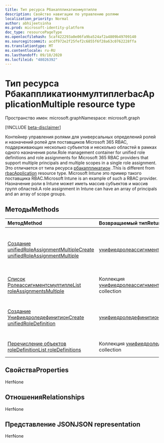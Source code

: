 ```yaml
---
title: Тип ресурса Рбакаппликатионмултипле
description: Свойство навигации по управлению ролями
localization_priority: Normal
author: abhijeetsinha
ms.prod: microsoft-identity-platform
doc_type: resourcePageType
ms.openlocfilehash: 5caf422293a0e06fa9ba524af2a4809b49709140
ms.sourcegitcommit: acdf972e2f25fef2c6855f6f28a63c0762228ffa
ms.translationtype: MT
ms.contentlocale: ru-RU
ms.lasthandoff: 09/18/2020
ms.locfileid: "48026392"
---
```

# <a name="rbacapplicationmultiple-resource-type"></a><span data-ttu-id="75ad9-103">Тип ресурса Рбакаппликатионмултипле</span><span class="sxs-lookup"><span data-stu-id="75ad9-103">rbacApplicationMultiple resource type</span></span>

<span data-ttu-id="75ad9-104">Пространство имен: microsoft.graph</span><span class="sxs-lookup"><span data-stu-id="75ad9-104">Namespace: microsoft.graph</span></span>

[!INCLUDE [beta-disclaimer](../../includes/beta-disclaimer.md)]

<span data-ttu-id="75ad9-105">Контейнер управления ролями для универсальных определений ролей и назначений ролей для поставщиков Microsoft 365 RBAC, поддерживающих несколько субъектов и несколько областей в рамках одного назначения роли.</span><span class="sxs-lookup"><span data-stu-id="75ad9-105">Role management container for unified role definitions and role assignments for Microsoft 365 RBAC providers that support multiple principals and multiple scopes in a single role assignment.</span></span> <span data-ttu-id="75ad9-106">Это отличается от типа ресурса [рбакаппликатион](rbacapplication.md) .</span><span class="sxs-lookup"><span data-stu-id="75ad9-106">This is different from [rbacApplication](rbacapplication.md) resource type.</span></span> <span data-ttu-id="75ad9-107">Microsoft Intune это пример такого поставщика RBAC.</span><span class="sxs-lookup"><span data-stu-id="75ad9-107">Microsoft Intune is an example of such a RBAC provider.</span></span> <span data-ttu-id="75ad9-108">Назначение роли в Intune может иметь массив субъектов и массив групп областей.</span><span class="sxs-lookup"><span data-stu-id="75ad9-108">A role assignment in Intune can have an array of principals and an array of scope groups.</span></span>

## <a name="methods"></a><span data-ttu-id="75ad9-109">Методы</span><span class="sxs-lookup"><span data-stu-id="75ad9-109">Methods</span></span>

| <span data-ttu-id="75ad9-110">Метод</span><span class="sxs-lookup"><span data-stu-id="75ad9-110">Method</span></span>       | <span data-ttu-id="75ad9-111">Возвращаемый тип</span><span class="sxs-lookup"><span data-stu-id="75ad9-111">Return Type</span></span> | <span data-ttu-id="75ad9-112">Описание</span><span class="sxs-lookup"><span data-stu-id="75ad9-112">Description</span></span> |
|:-------------|:------------|:------------|
| [<span data-ttu-id="75ad9-113">Создание unifiedRoleAssignmentMultiple</span><span class="sxs-lookup"><span data-stu-id="75ad9-113">Create unifiedRoleAssignmentMultiple</span></span>](../api/unifiedroleassignmentmultiple-post.md) | [<span data-ttu-id="75ad9-114">унифиедролеассигнментмултипле</span><span class="sxs-lookup"><span data-stu-id="75ad9-114">unifiedRoleAssignmentMultiple</span></span>](unifiedroleassignmentmultiple.md) | <span data-ttu-id="75ad9-115">Создание нового Унифиедролеассигнментмултипле путем отправки в коллекцию roleAssignments.</span><span class="sxs-lookup"><span data-stu-id="75ad9-115">Create a new unifiedRoleAssignmentMultiple by posting to the roleAssignments collection.</span></span> |
| [<span data-ttu-id="75ad9-116">Список Ролеассигнментсмултипле</span><span class="sxs-lookup"><span data-stu-id="75ad9-116">List roleAssignmentsMultiple</span></span>](../api/unifiedroleassignmentmultiple-list.md) | <span data-ttu-id="75ad9-117">Коллекция [унифиедролеассигнментмултипле](unifiedroleassignmentmultiple.md)</span><span class="sxs-lookup"><span data-stu-id="75ad9-117">[unifiedRoleAssignmentMultiple](unifiedroleassignmentmultiple.md) collection</span></span> | <span data-ttu-id="75ad9-118">Получение коллекции объектов Унифиедролеассигнментмултипле.</span><span class="sxs-lookup"><span data-stu-id="75ad9-118">Get unifiedRoleAssignmentMultiple object collection.</span></span> |
| [<span data-ttu-id="75ad9-119">Создание Унифиедроледефинитион</span><span class="sxs-lookup"><span data-stu-id="75ad9-119">Create unifiedRoleDefinition</span></span>](../api/rbacapplication-post-roledefinitions.md) | [<span data-ttu-id="75ad9-120">унифиедроледефинитион</span><span class="sxs-lookup"><span data-stu-id="75ad9-120">unifiedRoleDefinition</span></span>](unifiedroledefinition.md) | <span data-ttu-id="75ad9-121">Создание нового Унифиедроледефинитион путем отправки в коллекцию перечисление roledefinition.</span><span class="sxs-lookup"><span data-stu-id="75ad9-121">Create a new unifiedRoleDefinition by posting to the roleDefinitions collection.</span></span> |
| [<span data-ttu-id="75ad9-122">Перечисление объектов roleDefinition</span><span class="sxs-lookup"><span data-stu-id="75ad9-122">List roleDefinitions</span></span>](../api/rbacapplication-list-roledefinitions.md) | <span data-ttu-id="75ad9-123">Коллекция [унифиедроледефинитион](unifiedroledefinition.md)</span><span class="sxs-lookup"><span data-stu-id="75ad9-123">[unifiedRoleDefinition](unifiedroledefinition.md) collection</span></span> | <span data-ttu-id="75ad9-124">Получение коллекции объектов Унифиедроледефинитион.</span><span class="sxs-lookup"><span data-stu-id="75ad9-124">Get a unifiedRoleDefinition object collection.</span></span> |

## <a name="properties"></a><span data-ttu-id="75ad9-125">Свойства</span><span class="sxs-lookup"><span data-stu-id="75ad9-125">Properties</span></span>

<span data-ttu-id="75ad9-126">Нет</span><span class="sxs-lookup"><span data-stu-id="75ad9-126">None</span></span>

## <a name="relationships"></a><span data-ttu-id="75ad9-127">Отношения</span><span class="sxs-lookup"><span data-stu-id="75ad9-127">Relationships</span></span>

<span data-ttu-id="75ad9-128">Нет</span><span class="sxs-lookup"><span data-stu-id="75ad9-128">None</span></span>

## <a name="json-representation"></a><span data-ttu-id="75ad9-129">Представление JSON</span><span class="sxs-lookup"><span data-stu-id="75ad9-129">JSON representation</span></span>

<span data-ttu-id="75ad9-130">Нет</span><span class="sxs-lookup"><span data-stu-id="75ad9-130">None</span></span>

<!-- uuid: 16cd6b66-4b1a-43a1-adaf-3a886856ed98
2019-02-04 14:57:30 UTC -->
<!-- {
  "type": "#page.annotation",
  "description": "rbacApplicationMultiple resource",
  "keywords": "",
  "section": "documentation",
  "tocPath": ""
}-->


